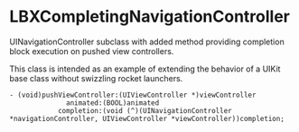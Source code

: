 LBXCompletingNavigationController
=================================

UINavigationController subclass with added method providing completion block execution on pushed view controllers.

This class is intended as an example of extending the behavior of a UIKit base class without swizzling rocket launchers. 

    - (void)pushViewController:(UIViewController *)viewController
                  animated:(BOOL)animated
                completion:(void (^)(UINavigationController *navigationController, UIViewController *viewController))completion;
                
